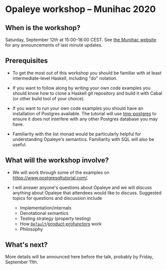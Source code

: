 # Opaleye workshop &ndash; Munihac 2020

## When is the workshop?

Saturday, September 12th at 15:00–18:00 CEST.  See [the Munihac
website](https://munihac.de/2020.html) for any announcements of last
minute updates.

## Prerequisites

* To get the most out of this workshop you should be familiar with at
least intermediate-level Haskell, including "do" notation.

* If you want to follow along by writing your own code examples you
should know how to clone a Haskell git repository and build it with
Cabal (or other build tool of your choice).

* If you want to *run* your own code examples you should have an
installation of Postgres available.  The tutorial will use
[tmp-postgres](https://hackage.haskell.org/package/tmp-postgres-1.34.1.0)
to ensure it does not interfere with any other Postgres database you
may have.

* Familiarity with the list monad would be particularly helpful for
understanding Opaleye's semantics.  Familiarity with SQL will also be
useful.

## What will the workshop involve?

* We will work through some of the examples on
  <https://www.postgresqltutorial.com/>.

* I will answer anyone's questions about Opaleye and we will discuss
  anything about Opaleye that attendees would like to discuss.
  Suggested topics for questions and discussion include

  * Implementation/internals
  * Denotational semantics
  * Testing strategy (property testing)
  * How
    [`Default`](https://hackage.haskell.org/package/product-profunctors-0.11.0.0/docs/Data-Profunctor-Product-Default.html)/[product-profunctors](https://github.com/tomjaguarpaw/product-profunctors) work
  * Philosophy

## What's next?

More details will be announced here before the talk, probably by
Friday, September 11th.
